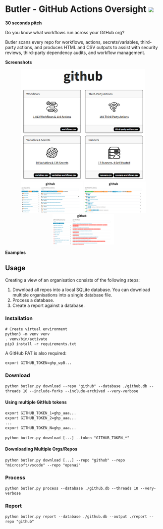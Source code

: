 # Butler - GitHub Actions Oversight <img src="https://img.shields.io/badge/beta-orange">

**30 seconds pitch**

Do you know what workflows run across your GitHub org?

Butler scans every repo for workflows, actions, secrets/variables, third-party actions, and produces HTML and CSV outputs to assist with security reviews, third-party dependency audits, and workflow management.

**Screenshots**

<div align="center">
<img src="./docs/images/report-index.png" alt="Report Index" width="400">
<br>
<img src="./docs/images/report-workflows.png" alt="Report Workflows" width="200">
<img src="./docs/images/report-third-party.png" alt="Report Third-Party" width="200">
<img src="./docs/images/report-vars.png" alt="Report Variables" width="200">
</div>

**Examples**

## Usage

Creating a view of an organisation consists of the following steps:

1. Download all repos into a local SQLite database. You can download multiple organisations into a single database file.
2. Process a database.
3. Create a report against a database.

### Installation

```
# Create virtual environment
python3 -m venv venv
. venv/bin/activate
pip3 install -r requirements.txt
```

A GitHub PAT is also required:

```
export GITHUB_TOKEN=ghp_wpB...
```

### Download

```
python butler.py download --repo "github" --database ./github.db --threads 10 --include-forks --include-archived --very-verbose
```

#### Using multiple GitHub tokens

```
export GITHUB_TOKEN_1=ghp_aaa...
export GITHUB_TOKEN_2=ghp_aaa...
...
export GITHUB_TOKEN_N=ghp_aaa...

python butler.py download [...] --token "GITHUB_TOKEN_*"
```

#### Downloading Multiple Orgs/Repos

```
python butler.py download [...] --repo "github" --repo "microsoft/vscode" --repo "openai"
```

### Process

```
python butler.py process --database ./github.db --threads 10 --very-verbose
```

### Report

```
python butler.py report --database ./github.db --output ./report --repo "github"
```
